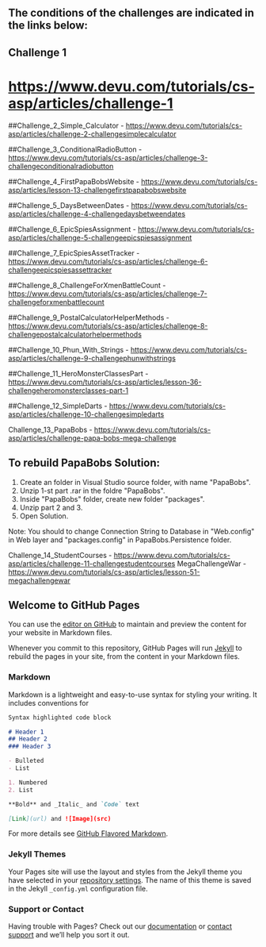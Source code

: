 ## The conditions of the challenges are indicated in the links below:

## Challenge 1                               
# https://www.devu.com/tutorials/cs-asp/articles/challenge-1 

##Challenge_2_Simple_Calculator             - https://www.devu.com/tutorials/cs-asp/articles/challenge-2-challengesimplecalculator

##Challenge_3_ConditionalRadioButton        - https://www.devu.com/tutorials/cs-asp/articles/challenge-3-challengeconditionalradiobutton

##Challenge_4_FirstPapaBobsWebsite          - https://www.devu.com/tutorials/cs-asp/articles/lesson-13-challengefirstpapabobswebsite

##Challenge_5_DaysBetweenDates              - https://www.devu.com/tutorials/cs-asp/articles/challenge-4-challengedaysbetweendates

##Challenge_6_EpicSpiesAssignment           - https://www.devu.com/tutorials/cs-asp/articles/challenge-5-challengeepicspiesassignment

##Challenge_7_EpicSpiesAssetTracker         - https://www.devu.com/tutorials/cs-asp/articles/challenge-6-challengeepicspiesassettracker

##Challenge_8_ChallengeForXmenBattleCount   - https://www.devu.com/tutorials/cs-asp/articles/challenge-7-challengeforxmenbattlecount

##Challenge_9_PostalCalculatorHelperMethods - https://www.devu.com/tutorials/cs-asp/articles/challenge-8-challengepostalcalculatorhelpermethods

##Challenge_10_Phun_With_Strings            - https://www.devu.com/tutorials/cs-asp/articles/challenge-9-challengephunwithstrings

##Challenge_11_HeroMonsterClassesPart       - https://www.devu.com/tutorials/cs-asp/articles/lesson-36-challengeheromonsterclasses-part-1

##Challenge_12_SimpleDarts                  - https://www.devu.com/tutorials/cs-asp/articles/challenge-10-challengesimpledarts

Challenge_13_PapaBobs                     - https://www.devu.com/tutorials/cs-asp/articles/challenge-papa-bobs-mega-challenge

## To rebuild PapaBobs Solution:
1. Create an folder in Visual Studio source folder, with name "PapaBobs". 
2. Unzip 1-st part .rar in the foldre "PapaBobs".
3. Inside "PapaBobs" folder, create new folder "packages".
4. Unzip part 2 and 3.
5. Open Solution.

Note: You should to change Connection String to Database in "Web.config" in Web layer and "packages.config"
in PapaBobs.Persistence folder.

Challenge_14_StudentCourses               - https://www.devu.com/tutorials/cs-asp/articles/challenge-11-challengestudentcourses
MegaChallengeWar                          - https://www.devu.com/tutorials/cs-asp/articles/lesson-51-megachallengewar
































## Welcome to GitHub Pages

You can use the [editor on GitHub](https://github.com/IoanZ1994/CS-Fundamentals-via-ASP.NET-Web-Apps/edit/master/README.md) to maintain and preview the content for your website in Markdown files.

Whenever you commit to this repository, GitHub Pages will run [Jekyll](https://jekyllrb.com/) to rebuild the pages in your site, from the content in your Markdown files.

### Markdown

Markdown is a lightweight and easy-to-use syntax for styling your writing. It includes conventions for

```markdown
Syntax highlighted code block

# Header 1
## Header 2
### Header 3

- Bulleted
- List

1. Numbered
2. List

**Bold** and _Italic_ and `Code` text

[Link](url) and ![Image](src)
```

For more details see [GitHub Flavored Markdown](https://guides.github.com/features/mastering-markdown/).

### Jekyll Themes

Your Pages site will use the layout and styles from the Jekyll theme you have selected in your [repository settings](https://github.com/IoanZ1994/CS-Fundamentals-via-ASP.NET-Web-Apps/settings). The name of this theme is saved in the Jekyll `_config.yml` configuration file.

### Support or Contact

Having trouble with Pages? Check out our [documentation](https://help.github.com/categories/github-pages-basics/) or [contact support](https://github.com/contact) and we’ll help you sort it out.
